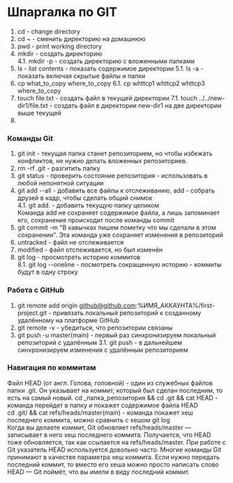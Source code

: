 # Шпаргалка по GIT

1. cd - change directory
2. cd ~ - сменить директорию на домашнюю
3. pwd - print working directory
4. mkdir - создать директорию   
   4.1. mkdir -p - создать директорию с вложенными папками
5. ls - list contents - показать содержимое директории
   5.1. ls -a - показать включая скрытые файлы и папки
6. cp what_to_copy where_to_copy
   6.1. cp whttcp1 whttcp2 whttcp3 where_to_copy
7. touch file.txt - создать файл в текущей директории
   7.1. touch ../../new-dir1/file.txt - создать файл в директории new-dir1 на две директории выше текущей
8.

### Команды Git
1. git init - текущая папка станет репозиторием, но чтобы избежать конфликтов, не нужно делать вложенных репозиториев.<br>
2. rm -rf .git - разгитить папку<br>
3. git status - проверить состояние репозитория - использовать в любой непонятной ситуации<br>
4. git add --all - добавить все файлы к отслеживанию, add - собрать друзей в кадр, чтобы сделать общий снимок<br>
   4.1. git add. - добавить текущую папку целиком<br>
   Команда add не сохраняет содержимое файла, а лишь запоминает его, сохранение происходит после команды commit<br>
5. git commit -m "В кавычках пишем пометку что мы сделали в этом сохранении". Эта команда уже сохраняет изменения в репозиторий<br>
6. untracked - файл не отслеживается<br>
7. modified - файл отслеживается, но был изменён<br>
8. git log - просмотреть историю коммитов<br>
   8.1. git log --oneline - посмотреть сокращенную историю - коммиты будут в одну строку<br>
### Работа с GitHub
1. git remote add origin github@github.com:%ИМЯ_АККАУНТА%/first-project.git - привязать локальный репозиторий к созданному удалённому на платформе GitHub
2. git remote -v - убедиться, что репозитории связаны
3. git push -u master(main) - первый раз синхронизируем локальный репозиторий с удалённым
   3.1. git push - в дальнейшем синхронизируем изменения с удалённым репозиторием
### Навигация по коммитам
Файл HEAD (от англ. Голова, головной) - один из служебных файлов папки .git. Он указывает на коммит, который  был сделан последним, то есть на самый новый.
cd _папка_репозитория && сd .git && cat HEAD - команда перейдет в папку и покажет содержимое файла HEAD<br>
cd .git/ && cat refs/heads/master(main) - команда покажет хеш последнего коммита, можно сравнить с хешом git log<br>
Когда вы делаете коммит, Git обновляет refs/heads/master — записывает в него хеш последнего коммита. Получается, что HEAD тоже обновляется, так как ссылается на refs/heads/master.
При работе с Git указатель HEAD используется довольно часто. Многие команды Git принимают в качестве параметра хеш коммита. Если нужно передать последний коммит, то вместо его хеша можно просто написать слово HEAD — Git поймёт, что вы имели в виду последний коммит.
